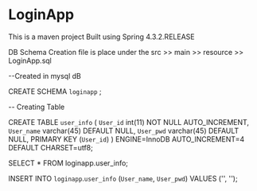 # LoginApp

This is a maven project Built using Spring 4.3.2.RELEASE

DB Schema Creation file is place under the src >> main >> resource >> LoginApp.sql

--Created in mysql dB

CREATE SCHEMA `loginapp` ;

-- Creating Table

  CREATE TABLE `user_info` (
  `User_id` int(11) NOT NULL AUTO_INCREMENT,
  `User_name` varchar(45) DEFAULT NULL,
  `User_pwd` varchar(45) DEFAULT NULL,
  PRIMARY KEY (`User_id`)
) ENGINE=InnoDB AUTO_INCREMENT=4 DEFAULT CHARSET=utf8;

  
 SELECT * FROM loginapp.user_info;

 INSERT INTO `loginapp`.`user_info` (`User_name`, `User_pwd`) VALUES ('', '');


